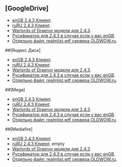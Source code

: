 ## [GoogleDrive]
- [enGB 2.4.3 Клиент](https://drive.google.com/file/d/1sujBZO4MbVs7JgNn0dnFr24Rev4Mo9Yq/view?usp=sharing).
- [ruRU 2.4.3 Клиент](https://drive.google.com/file/d/1wdnBgT2dht8cNlvpsuBhqXTi2byiiT-H/view?usp=sharing).
- [Warlords of Draenor модели для 2.4.3](https://drive.google.com/file/d/1G5kCpus5Nfrzrp_0Hl13K0FSgbcjp964/view?usp=sharing).
- [Русификатор для 2.4.3 в случае если у вас enGB](https://drive.google.com/file/d/18208JmprC10QnI4EtdsDRVA3frMkwAY6/view?usp=sharing).
- [Отдельно файл: realmlist.wtf сервера OLDWOW.ru](https://drive.google.com/file/d/1t4oSJCE5CotYyidM6_bv624l8QdOHtIP/view?usp=sharing).

##[Яндекс Диск]

- [enGB 2.4.3 Клиент](https://yadi.sk/d/oy4VmBgSOesvhA).
- [ruRU 2.4.3 Клиент](https://yadi.sk/d/v2mLZCJ9cSS_5Q).
- [Warlords of Draenor модели для 2.4.3](https://yadi.sk/d/0E2hWRHda52Dsg).
- [Русификатор для 2.4.3 в случае если у вас enGB](https://yadi.sk/d/UD0VdjqwZmrl3A).
- [Отдельно файл: realmlist.wtf сервера OLDWOW.ru](https://yadi.sk/d/mWH_t4nao13TdQ).

##[Mega]

- [enGB 2.4.3 Клиент](https://mega.nz/#!SExEHYaa!vzVHaQEYtxz9NJhU9mfkiSc5mGC7dQ2yWoM_F2N8U-c).
- [ruRU 2.4.3 Клиент](https://mega.nz/#!jZAlgazS!vUyKPeXUk38Tr7VRVYwgbrwr7LW_SFA_bYn11VLjOhk).
- [Warlords of Draenor модели для 2.4.3](https://mega.nz/#!eQ4WmSiL!qIlEL1VkabKKMabixqQV9OJzGaP4pi_J5VEF9F9y6_w).
- [Русификатор для 2.4.3 в случае если у вас enGB](https://mega.nz/#!jAgkhaIZ!jAy2VrT_FwbwENbOvWuZX33YybdsakyZcA3kJtXZr_A).
- [Отдельно файл: realmlist.wtf сервера OLDWOW.ru](https://mega.nz/#!PdxGRSBb!t7dg2tsIOgOUtDP8wqWtvp5YdEDeoADu1F2SZucwQc0).

##[Mediafire]

- [enGB 2.4.3 Клиент](https://www.mediafire.com/file/dz8j3nq64hzmcel/W0W243_enGB.zip/file).
- [ruRU 2.4.3 Клиент](). empty
- [Warlords of Draenor модели для 2.4.3](https://www.mediafire.com/file/7jd4c0479a7mi7i/WoD_Models_243.zip/file).
- [Русификатор для 2.4.3 в случае если у вас enGB](https://www.mediafire.com/file/mr6kmk43gupfrjt/WoW-LanguagePack-2.x.x-ruRU.zip/file).
- [Отдельно файл: realmlist.wtf сервера OLDWOW.ru](https://www.mediafire.com/file/7bbdq8b44adx492/realmlist.wtf/file).